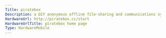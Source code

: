 ```yaml
---
Title: piratebox
Description: a DIY anonymous offline file-sharing and communications system  built with free software and inexpensive off-the-shelf hardware.  see site for DIY setup guides, including for raspberry pi.
HardwareUrl: http://piratebox.cc/start
HardwareUrlTitle: piratebox home page
Type: HardwareMobile
---
```

